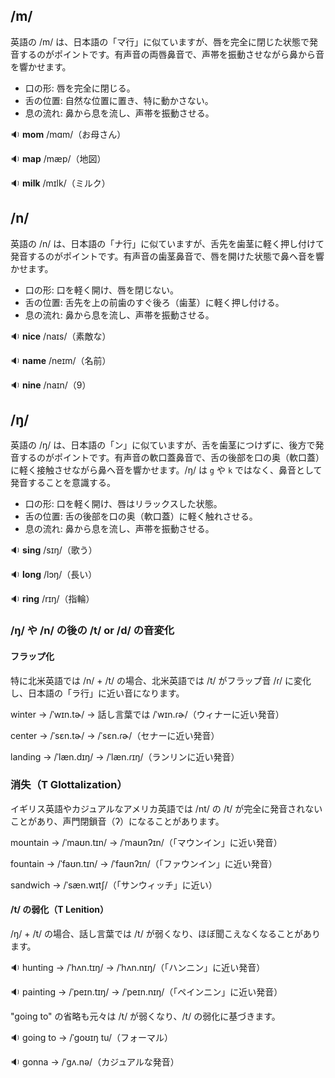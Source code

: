 ## /m/
英語の /m/ は、日本語の「マ行」に似ていますが、唇を完全に閉じた状態で発音するのがポイントです。有声音の両唇鼻音で、声帯を振動させながら鼻から音を響かせます。

* 口の形: 唇を完全に閉じる。
* 舌の位置: 自然な位置に置き、特に動かさない。
* 息の流れ: 鼻から息を流し、声帯を振動させる。

🔉 **mom**	/mɑm/（お母さん）

🔉 **map**	/mæp/（地図）

🔉 **milk**	/mɪlk/（ミルク）

## /n/
英語の /n/ は、日本語の「ナ行」に似ていますが、舌先を歯茎に軽く押し付けて発音するのがポイントです。有声音の歯茎鼻音で、唇を開けた状態で鼻へ音を響かせます。

* 口の形: 口を軽く開け、唇を閉じない。
* 舌の位置: 舌先を上の前歯のすぐ後ろ（歯茎）に軽く押し付ける。
* 息の流れ: 鼻から息を流し、声帯を振動させる。

🔉 **nice**	/naɪs/（素敵な） 

🔉 **name**	/neɪm/（名前） 

🔉 **nine**	/naɪn/（9） 

## /ŋ/

英語の /ŋ/ は、日本語の「ン」に似ていますが、舌を歯茎につけずに、後方で発音するのがポイントです。有声音の軟口蓋鼻音で、舌の後部を口の奥（軟口蓋）に軽く接触させながら鼻へ音を響かせます。/ŋ/ は `g` や `k` ではなく、鼻音として発音することを意識する。

* 口の形: 口を軽く開け、唇はリラックスした状態。
* 舌の位置: 舌の後部を口の奥（軟口蓋）に軽く触れさせる。
* 息の流れ: 鼻から息を流し、声帯を振動させる。

🔉 **sing**	/sɪŋ/（歌う） 

🔉 **long**	/lɔŋ/（長い） 

🔉 **ring**	/rɪŋ/（指輪） 

### /ŋ/ や /n/ の後の /t/ or /d/ の音変化

#### フラップ化
特に北米英語では /n/ + /t/ の場合、北米英語では /t/ がフラップ音 /ɾ/ に変化し、日本語の「ラ行」に近い音になります。

winter → /ˈwɪn.tɚ/ → 話し言葉では /ˈwɪn.ɾɚ/（ウィナーに近い発音）

center → /ˈsɛn.tɚ/ → /ˈsɛn.ɾɚ/（セナーに近い発音）

landing → /ˈlæn.dɪŋ/ → /ˈlæn.ɾɪŋ/（ランリンに近い発音）

### 消失（T Glottalization）

イギリス英語やカジュアルなアメリカ英語では /nt/ の /t/ が完全に発音されないことがあり、声門閉鎖音（ʔ）になることがあります。

mountain → /ˈmaʊn.tɪn/ → /ˈmaʊnʔɪn/（「マウンイン」に近い発音）

fountain → /ˈfaʊn.tɪn/ → /ˈfaʊnʔɪn/（「ファウンイン」に近い発音）

sandwich → /ˈsæn.wɪtʃ/（「サンウィッチ」に近い）

#### /t/ の弱化（T Lenition）
/ŋ/ + /t/ の場合、話し言葉では /t/ が弱くなり、ほぼ聞こえなくなることがあります。

🔉 hunting → /ˈhʌn.tɪŋ/ → /ˈhʌn.nɪŋ/（「ハンニン」に近い発音）

🔉 painting → /ˈpeɪn.tɪŋ/ → /ˈpeɪn.nɪŋ/（「ペインニン」に近い発音）

"going to" の省略も元々は /t/ が弱くなり、/t/ の弱化に基づきます。

🔉 going to → /ˈɡoʊɪŋ tu/（フォーマル）

🔉 gonna → /ˈɡʌ.nə/（カジュアルな発音）
